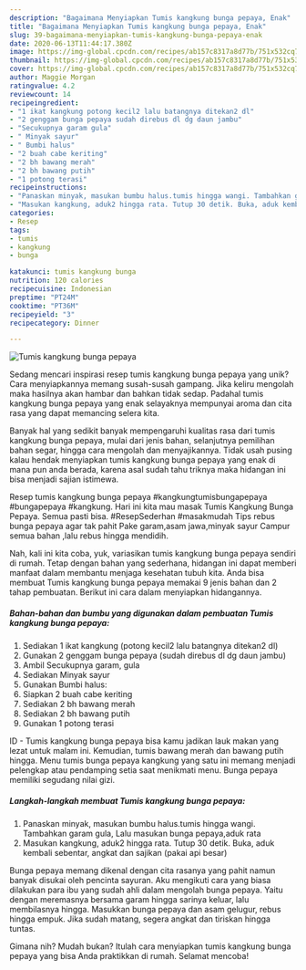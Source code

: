 ```yaml
---
description: "Bagaimana Menyiapkan Tumis kangkung bunga pepaya, Enak"
title: "Bagaimana Menyiapkan Tumis kangkung bunga pepaya, Enak"
slug: 39-bagaimana-menyiapkan-tumis-kangkung-bunga-pepaya-enak
date: 2020-06-13T11:44:17.380Z
image: https://img-global.cpcdn.com/recipes/ab157c8317a8d77b/751x532cq70/tumis-kangkung-bunga-pepaya-foto-resep-utama.jpg
thumbnail: https://img-global.cpcdn.com/recipes/ab157c8317a8d77b/751x532cq70/tumis-kangkung-bunga-pepaya-foto-resep-utama.jpg
cover: https://img-global.cpcdn.com/recipes/ab157c8317a8d77b/751x532cq70/tumis-kangkung-bunga-pepaya-foto-resep-utama.jpg
author: Maggie Morgan
ratingvalue: 4.2
reviewcount: 14
recipeingredient:
- "1 ikat kangkung potong kecil2 lalu batangnya ditekan2 dl"
- "2 genggam bunga pepaya sudah direbus dl dg daun jambu"
- "Secukupnya garam gula"
- " Minyak sayur"
- " Bumbi halus"
- "2 buah cabe keriting"
- "2 bh bawang merah"
- "2 bh bawang putih"
- "1 potong terasi"
recipeinstructions:
- "Panaskan minyak, masukan bumbu halus.tumis hingga wangi. Tambahkan garam gula, Lalu masukan bunga pepaya,aduk rata"
- "Masukan kangkung, aduk2 hingga rata. Tutup 30 detik. Buka, aduk kembali sebentar, angkat dan sajikan (pakai api besar)"
categories:
- Resep
tags:
- tumis
- kangkung
- bunga

katakunci: tumis kangkung bunga 
nutrition: 120 calories
recipecuisine: Indonesian
preptime: "PT24M"
cooktime: "PT36M"
recipeyield: "3"
recipecategory: Dinner

---
```



![Tumis kangkung bunga pepaya](https://img-global.cpcdn.com/recipes/ab157c8317a8d77b/751x532cq70/tumis-kangkung-bunga-pepaya-foto-resep-utama.jpg)

Sedang mencari inspirasi resep tumis kangkung bunga pepaya yang unik? Cara menyiapkannya memang susah-susah gampang. Jika keliru mengolah maka hasilnya akan hambar dan bahkan tidak sedap. Padahal tumis kangkung bunga pepaya yang enak selayaknya mempunyai aroma dan cita rasa yang dapat memancing selera kita.

Banyak hal yang sedikit banyak mempengaruhi kualitas rasa dari tumis kangkung bunga pepaya, mulai dari jenis bahan, selanjutnya pemilihan bahan segar, hingga cara mengolah dan menyajikannya. Tidak usah pusing kalau hendak menyiapkan tumis kangkung bunga pepaya yang enak di mana pun anda berada, karena asal sudah tahu triknya maka hidangan ini bisa menjadi sajian istimewa.

Resep tumis kangkung bunga pepaya #kangkungtumisbungapepaya #bungapepaya #kangkung. Hari ini kita mau masak Tumis Kangkung Bunga Pepaya. Semua pasti bisa. #ResepSederhan #masakmudah Tips rebus bunga pepaya agar tak pahit Pake garam,asam jawa,minyak sayur Campur semua bahan ,lalu rebus hingga mendidih.


Nah, kali ini kita coba, yuk, variasikan tumis kangkung bunga pepaya sendiri di rumah. Tetap dengan bahan yang sederhana, hidangan ini dapat memberi manfaat dalam membantu menjaga kesehatan tubuh kita. Anda bisa membuat Tumis kangkung bunga pepaya memakai 9 jenis bahan dan 2 tahap pembuatan. Berikut ini cara dalam menyiapkan hidangannya.

<!--inarticleads1-->

##### Bahan-bahan dan bumbu yang digunakan dalam pembuatan Tumis kangkung bunga pepaya:

1. Sediakan 1 ikat kangkung (potong kecil2 lalu batangnya ditekan2 dl)
1. Gunakan 2 genggam bunga pepaya (sudah direbus dl dg daun jambu)
1. Ambil Secukupnya garam, gula
1. Sediakan  Minyak sayur
1. Gunakan  Bumbi halus:
1. Siapkan 2 buah cabe keriting
1. Sediakan 2 bh bawang merah
1. Sediakan 2 bh bawang putih
1. Gunakan 1 potong terasi


ID - Tumis kangkung bunga pepaya bisa kamu jadikan lauk makan yang lezat untuk malam ini. Kemudian, tumis bawang merah dan bawang putih hingga. Menu tumis bunga pepaya kangkung yang satu ini memang menjadi pelengkap atau pendamping setia saat menikmati menu. Bunga pepaya memiliki segudang nilai gizi. 

<!--inarticleads2-->

##### Langkah-langkah membuat Tumis kangkung bunga pepaya:

1. Panaskan minyak, masukan bumbu halus.tumis hingga wangi. Tambahkan garam gula, Lalu masukan bunga pepaya,aduk rata
1. Masukan kangkung, aduk2 hingga rata. Tutup 30 detik. Buka, aduk kembali sebentar, angkat dan sajikan (pakai api besar)


Bunga pepaya memang dikenal dengan cita rasanya yang pahit namun banyak disukai oleh pencinta sayuran. Aku mengikuti cara yang biasa dilakukan para ibu yang sudah ahli dalam mengolah bunga pepaya. Yaitu dengan meremasnya bersama garam hingga sarinya keluar, lalu membilasnya hingga. Masukkan bunga pepaya dan asam gelugur, rebus hingga empuk. Jika sudah matang, segera angkat dan tiriskan hingga tuntas. 

Gimana nih? Mudah bukan? Itulah cara menyiapkan tumis kangkung bunga pepaya yang bisa Anda praktikkan di rumah. Selamat mencoba!
